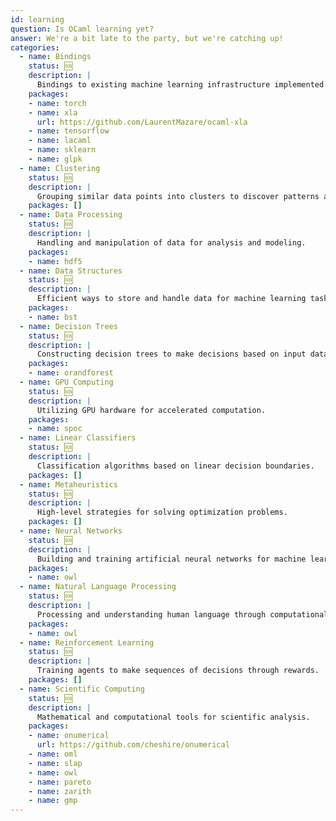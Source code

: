 ```yaml
---
id: learning
question: Is OCaml learning yet?
answer: We're a bit late to the party, but we're catching up!
categories:
  - name: Bindings
    status: 🆘
    description: |
      Bindings to existing machine learning infrastructure implemented in other languages.
    packages:
    - name: torch
    - name: xla
      url: https://github.com/LaurentMazare/ocaml-xla
    - name: tensorflow
    - name: lacaml
    - name: sklearn
    - name: glpk
  - name: Clustering
    status: 🆘
    description: |
      Grouping similar data points into clusters to discover patterns and relationships.
    packages: []
  - name: Data Processing
    status: 🆘
    description: |
      Handling and manipulation of data for analysis and modeling.
    packages:
    - name: hdf5
  - name: Data Structures
    status: 🆘
    description: |
      Efficient ways to store and handle data for machine learning tasks.
    packages:
    - name: bst
  - name: Decision Trees
    status: 🆘
    description: |
      Constructing decision trees to make decisions based on input data.
    packages:
    - name: orandforest
  - name: GPU Computing
    status: 🆘
    description: |
      Utilizing GPU hardware for accelerated computation.
    packages:
    - name: spoc
  - name: Linear Classifiers
    status: 🆘
    description: |
      Classification algorithms based on linear decision boundaries.
    packages: []
  - name: Metaheuristics
    status: 🆘
    description: |
      High-level strategies for solving optimization problems.
    packages: []
  - name: Neural Networks
    status: 🆘
    description: |
      Building and training artificial neural networks for machine learning.
    packages:
    - name: owl
  - name: Natural Language Processing
    status: 🆘
    description: |
      Processing and understanding human language through computational methods.
    packages:
    - name: owl
  - name: Reinforcement Learning
    status: 🆘
    description: |
      Training agents to make sequences of decisions through rewards.
    packages: []
  - name: Scientific Computing
    status: 🆘
    description: |
      Mathematical and computational tools for scientific analysis.
    packages:
    - name: onumerical
      url: https://github.com/cheshire/onumerical
    - name: oml
    - name: slap
    - name: owl
    - name: pareto
    - name: zarith
    - name: gmp
---
```

